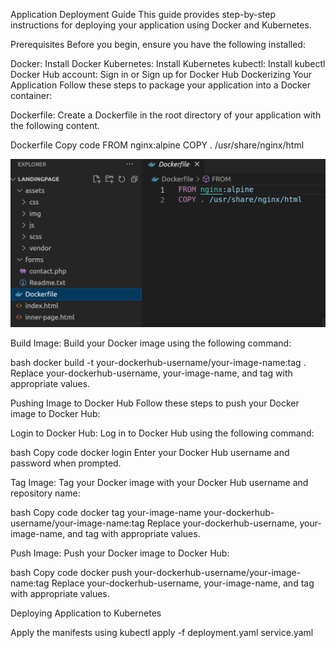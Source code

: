 Application Deployment Guide
This guide provides step-by-step instructions for deploying your application using Docker and Kubernetes.

Prerequisites
Before you begin, ensure you have the following installed:

Docker: Install Docker
Kubernetes: Install Kubernetes
kubectl: Install kubectl
Docker Hub account: Sign in or Sign up for Docker Hub
Dockerizing Your Application
Follow these steps to package your application into a Docker container:

Dockerfile: Create a Dockerfile in the root directory of your application with the following content.

Dockerfile
Copy code
FROM nginx:alpine
COPY . /usr/share/nginx/html

![Alt text](image.png)


Build Image: Build your Docker image using the following command:

bash
docker build -t your-dockerhub-username/your-image-name:tag .
Replace your-dockerhub-username, your-image-name, and tag with appropriate values.

Pushing Image to Docker Hub
Follow these steps to push your Docker image to Docker Hub:

Login to Docker Hub: Log in to Docker Hub using the following command:

bash
Copy code
docker login
Enter your Docker Hub username and password when prompted.

Tag Image: Tag your Docker image with your Docker Hub username and repository name:

bash
Copy code
docker tag your-image-name your-dockerhub-username/your-image-name:tag
Replace your-dockerhub-username, your-image-name, and tag with appropriate values.

Push Image: Push your Docker image to Docker Hub:

bash
Copy code
docker push your-dockerhub-username/your-image-name:tag
Replace your-dockerhub-username, your-image-name, and tag with appropriate values.

Deploying Application to Kubernetes

Apply the manifests using
kubectl apply -f deployment.yaml service.yaml

